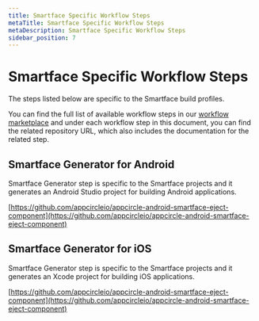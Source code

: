 ```yaml
---
title: Smartface Specific Workflow Steps
metaTitle: Smartface Specific Workflow Steps
metaDescription: Smartface Specific Workflow Steps
sidebar_position: 7
---
```

# Smartface Specific Workflow Steps

The steps listed below are specific to the Smartface build profiles.

You can find the full list of available workflow steps in our [workflow marketplace](https://github.com/appcircleio/appcircle-workflow-components) and under each workflow step in this document, you can find the related repository URL, which also includes the documentation for the related step.

## Smartface Generator for Android

Smartface Generator step is specific to the Smartface projects and it generates an Android Studio project for building Android applications.

[https://github.com/appcircleio/appcircle-android-smartface-eject-component](https://github.com/appcircleio/appcircle-android-smartface-eject-component)

## Smartface Generator for iOS

Smartface Generator step is specific to the Smartface projects and it generates an Xcode project for building iOS applications.

[https://github.com/appcircleio/appcircle-android-smartface-eject-component](https://github.com/appcircleio/appcircle-android-smartface-eject-component)





